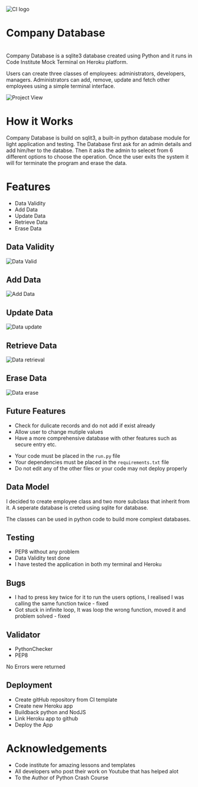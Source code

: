![CI logo](https://codeinstitute.s3.amazonaws.com/fullstack/ci_logo_small.png)

# Company Database
<br>
Company Database is a sqlite3 database created using Python and it runs in Code Institute Mock Terminal on Heroku platform.

Users can create three classes of employees: administrators, developers, managers. Administrators can add, remove, update and fetch other employees using a simple terminal interface.

![Project View](https://github.com/KhanRana/company_employees/blob/c851af1e852f1af9abcc7528656b35b5859e5521/images/compare.png)

# How it Works
Company Database is build on sqlit3, a built-in python database module for light application and testing. The Database first ask for an admin details and add him/her to the databse. Then it asks the admin to selecet from 6 different options to choose the operation. Once the user exits the system it will for terminate the program and erase the data.

# Features
 - Data Validity
 - Add Data
 - Update Data
 - Retrieve Data
 - Erase Data

## Data Validity
![Data Valid](https://github.com/KhanRana/company_employees/blob/d2fcfe4fa521973f0c2eb42c6495066f70976074/images/data%20validity.png)

## Add Data
![Add Data](https://github.com/KhanRana/company_employees/blob/d2fcfe4fa521973f0c2eb42c6495066f70976074/images/add_data.png)

## Update Data
![Data update](https://github.com/KhanRana/company_employees/blob/d2fcfe4fa521973f0c2eb42c6495066f70976074/images/update_records.png)

## Retrieve Data
![Data retrieval](https://github.com/KhanRana/company_employees/blob/d2fcfe4fa521973f0c2eb42c6495066f70976074/images/fetch_data.png)

## Erase Data
![Data erase](https://github.com/KhanRana/company_employees/blob/d2fcfe4fa521973f0c2eb42c6495066f70976074/images/terminate_erase.png)

 



## Future Features
 - Check for dulicate records and do not add if exist already
 - Allow user to change mutiple values
 - Have a more comprehensive database with other features such as secure entry etc.

* Your code must be placed in the `run.py` file
* Your dependencies must be placed in the `requirements.txt` file
* Do not edit any of the other files or your code may not deploy properly

## Data Model
I decided to create employee class and two more subclass that inherit from it. A seperate database is creted using sqlite for database.

The classes can be used in python code to build more complext databases.

## Testing
 - PEP8 without any problem
 - Data Validity test done 
 - I have tested the application in both my terminal and Heroku

## Bugs
 - I had to press key twice for it to run the users options, I realised I was calling the same function twice - fixed
 - Got stuck in infinite loop, It was loop the wrong function, moved it and problem solved - fixed

## Validator
 - PythonChecker
 -  PEP8

 No Errors were returned

## Deployment
 - Create gitHub repository from CI template
 - Create new Heroku app
 - Buildback python and NodJS
 - Link Heroku app to github
 - Deploy the App

# Acknowledgements
 - Code institute for amazing lessons and templates
 - All developers who post their work on Youtube that has helped alot
 - To the Author of Python Crash Course